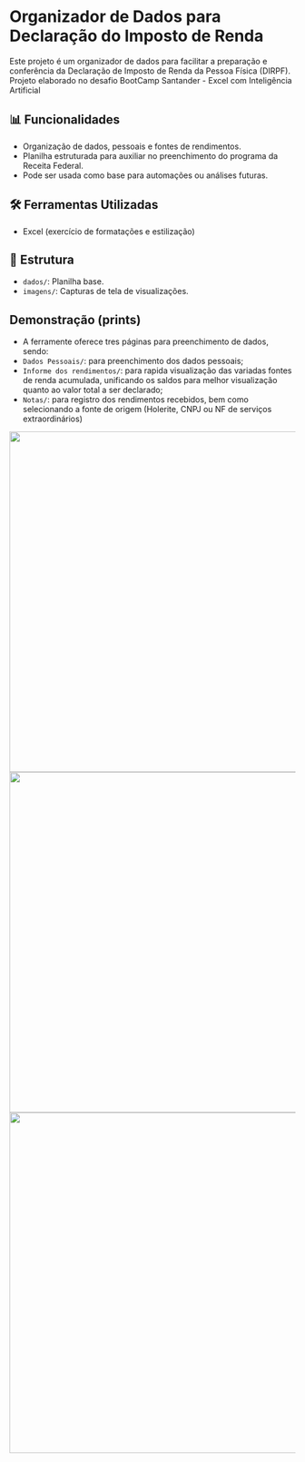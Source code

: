 # Organizador de Dados para Declaração do Imposto de Renda

Este projeto é um organizador de dados para facilitar a preparação e conferência da Declaração de Imposto de Renda da Pessoa Física (DIRPF).
Projeto elaborado no desafio BootCamp Santander - Excel com Inteligência Artificial


## 📊 Funcionalidades
- Organização de dados, pessoais e fontes de rendimentos.
- Planilha estruturada para auxiliar no preenchimento do programa da Receita Federal.
- Pode ser usada como base para automações ou análises futuras.

## 🛠️ Ferramentas Utilizadas
- Excel (exercício de formatações e estilização)

## 📁 Estrutura
- `dados/`: Planilha base.
- `imagens/`: Capturas de tela de visualizações.

## Demonstração (prints)
- A ferramente oferece tres páginas para preenchimento de dados, sendo:
- `Dados Pessoais/`: para preenchimento dos dados pessoais;
- `Informe dos rendimentos/`: para rapida visualização das variadas fontes de renda acumulada, unificando os saldos
  para melhor visualização quanto ao valor total a ser declarado;
- `Notas/`: para registro dos rendimentos recebidos, bem como selecionando a fonte de origem (Holerite, CNPJ ou NF de serviços extraordinários)

<div align>
  <img src="https://github.com/user-attachments/assets/e056e65a-cbba-4b34-8836-210fc414315f" width="600px" />
  </div> 
<div align>
  <img src="https://github.com/user-attachments/assets/d39d1ed3-dddd-4d2e-b808-f27032a6fc9f" width="600px" />
  </div> 
<div align>
  <img src="https://github.com/user-attachments/assets/ef8f4151-7594-4c10-affa-61ca6022e0f1" width="600px" />
  </div>

